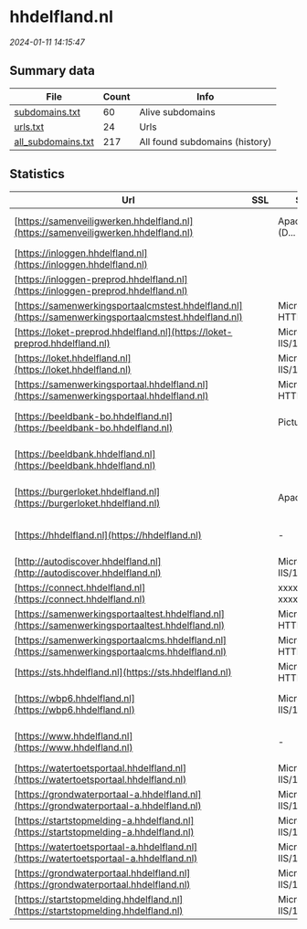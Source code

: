 # hhdelfland.nl
*2024-01-11 14:15:47*
## Summary data
| File       | Count | Info |
|------------|-------|------|
|[subdomains.txt](/data/hhdelfland.nl/subdomains.txt)|60|Alive subdomains|
|[urls.txt](/data/hhdelfland.nl/urls.txt)|24|Urls|
|[all_subdomains.txt](/data/hhdelfland.nl/all_subdomains.txt)|217|All found subdomains (history)|
## Statistics
| Url | SSL | Server | Cookie | HSTS | CSP | XFO | XXP | RP | Tech |Title |
|------------|-------|------|------|------|------|------|------|------|------|------|
|[https://samenveiligwerken.hhdelfland.nl](https://samenveiligwerken.hhdelfland.nl)| |Apache/2.4.56 (D...|:warning: |:white_check_mark: | | |:white_check_mark: |Apache HTTP Serv...|Veilig Delfland|
|[https://inloggen.hhdelfland.nl](https://inloggen.hhdelfland.nl)| || |:white_check_mark: | | | |:white_check_mark: |HSTS||
|[https://inloggen-preprod.hhdelfland.nl](https://inloggen-preprod.hhdelfland.nl)| || |:white_check_mark: | | | |:white_check_mark: |HSTS||
|[https://samenwerkingsportaalcmstest.hhdelfland.nl](https://samenwerkingsportaalcmstest.hhdelfland.nl)| |Microsoft-HTTPAP...| | | | | |:white_check_mark: |Microsoft HTTPAP...||
|[https://loket-preprod.hhdelfland.nl](https://loket-preprod.hhdelfland.nl)| |Microsoft-IIS/10...|:white_check_mark: |:white_check_mark: |:white_check_mark: |:white_check_mark: |:white_check_mark: |IIS:10.0 Windows...||
|[https://loket.hhdelfland.nl](https://loket.hhdelfland.nl)| |Microsoft-IIS/10...|:white_check_mark: |:white_check_mark: |:white_check_mark: |:white_check_mark: |:white_check_mark: |IIS:10.0 Windows...||
|[https://samenwerkingsportaal.hhdelfland.nl](https://samenwerkingsportaal.hhdelfland.nl)| |Microsoft-HTTPAP...| | | | | |:white_check_mark: |Microsoft HTTPAP...||
|[https://beeldbank-bo.hhdelfland.nl](https://beeldbank-bo.hhdelfland.nl)| |Picture Pack|:warning: |:white_check_mark: | |:white_check_mark: |:white_check_mark: |:white_check_mark: |HSTS Microsoft A...|Picture Pack|
|[https://beeldbank.hhdelfland.nl](https://beeldbank.hhdelfland.nl)| ||:warning: |:white_check_mark: | |:white_check_mark: |:white_check_mark: |:white_check_mark: |HSTS Microsoft A...|Homepage | Beeld...|
|[https://burgerloket.hhdelfland.nl](https://burgerloket.hhdelfland.nl)| |Apache| | | | | |:white_check_mark: |Apache HTTP Serv...|301 Moved Perman...|
|[https://hhdelfland.nl](https://hhdelfland.nl)| |-| |:white_check_mark: |:white_check_mark: |:white_check_mark: |:white_check_mark: |HSTS Microsoft A...|Object moved|
|[http://autodiscover.hhdelfland.nl](http://autodiscover.hhdelfland.nl)| |Microsoft-IIS/10...|:white_check_mark: |:white_check_mark: | |:white_check_mark: |:white_check_mark: |:white_check_mark: |IIS:10.0 Microso...||
|[https://connect.hhdelfland.nl](https://connect.hhdelfland.nl)| |xxxxxxxx-xxxxx| | | | | |:white_check_mark: |HSTS||
|[https://samenwerkingsportaaltest.hhdelfland.nl](https://samenwerkingsportaaltest.hhdelfland.nl)| |Microsoft-HTTPAP...| | | | | |:white_check_mark: |Microsoft HTTPAP...||
|[https://samenwerkingsportaalcms.hhdelfland.nl](https://samenwerkingsportaalcms.hhdelfland.nl)| |Microsoft-HTTPAP...| | | | | |:white_check_mark: |Microsoft HTTPAP...||
|[https://sts.hhdelfland.nl](https://sts.hhdelfland.nl)| |Microsoft-HTTPAP...| | | | | |:white_check_mark: |Microsoft HTTPAP...|Not Found|
|[https://wbp6.hhdelfland.nl](https://wbp6.hhdelfland.nl)| |Microsoft-IIS/10...| |:white_check_mark: |:warning: |:white_check_mark: |:white_check_mark: |:white_check_mark: |HSTS IIS:10.0 Wi...|Waterwerk|
|[https://www.hhdelfland.nl](https://www.hhdelfland.nl)| |-| |:white_check_mark: |:white_check_mark: |:white_check_mark: |:white_check_mark: |HSTS Microsoft A...|Home - Delfland|
|[https://watertoetsportaal.hhdelfland.nl](https://watertoetsportaal.hhdelfland.nl)| |Microsoft-IIS/10...| |:white_check_mark: | | |:white_check_mark: |IIS:10.0 Microso...|Document Moved|
|[https://grondwaterportaal-a.hhdelfland.nl](https://grondwaterportaal-a.hhdelfland.nl)| |Microsoft-IIS/10...| |:white_check_mark: | | |:white_check_mark: |IIS:10.0 Microso...|Document Moved|
|[https://startstopmelding-a.hhdelfland.nl](https://startstopmelding-a.hhdelfland.nl)| |Microsoft-IIS/10...| | | | |:white_check_mark: |IIS:10.0 Microso...|403 - Forbidden:...|
|[https://watertoetsportaal-a.hhdelfland.nl](https://watertoetsportaal-a.hhdelfland.nl)| |Microsoft-IIS/10...| |:white_check_mark: | | |:white_check_mark: |IIS:10.0 Microso...|Document Moved|
|[https://grondwaterportaal.hhdelfland.nl](https://grondwaterportaal.hhdelfland.nl)| |Microsoft-IIS/10...| |:white_check_mark: | | |:white_check_mark: |IIS:10.0 Microso...|Document Moved|
|[https://startstopmelding.hhdelfland.nl](https://startstopmelding.hhdelfland.nl)| |Microsoft-IIS/10...| | | | |:white_check_mark: |IIS:10.0 Microso...|403 - Forbidden:...|